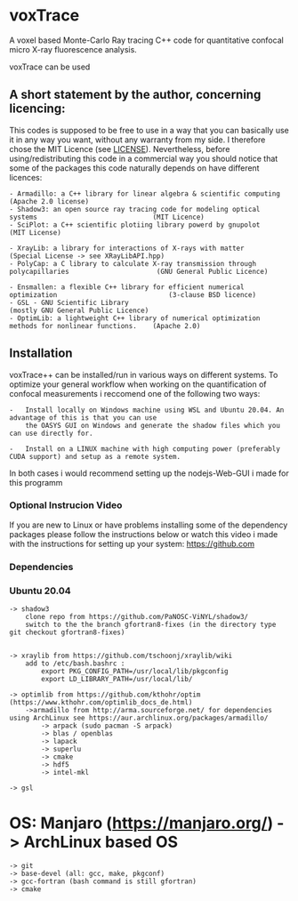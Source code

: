 # voxTrace
A voxel based Monte-Carlo Ray tracing C++ code for quantitative confocal micro X-ray fluorescence analysis.

voxTrace can be used 

## A short statement by the author, concerning licencing: 
This codes is supposed to be free to use in a way that you can basically use it
in any way you want, without any warranty from my side. I therefore chose the 
MIT Licence (see [LICENSE](LICENSE)). Nevertheless, before using/redistributing this code in 
a commercial way you should notice that some of the packages this code naturally 
depends on have different licences:

    - Armadillo: a C++ library for linear algebra & scientific computing                                (Apache 2.0 license)
    - Shadow3: an open source ray tracing code for modeling optical systems                             (MIT Licence)
    - SciPlot: a C++ scientific plotiing library powerd by gnupolot                                     (MIT License)

    - XrayLib: a library for interactions of X-rays with matter                                         (Special License -> see XRayLibAPI.hpp)
    - PolyCap: a C library to calculate X-ray transmission through polycapillaries                      (GNU General Public Licence)

    - Ensmallen: a flexible C++ library for efficient numerical optimization                            (3-clause BSD licence)
    - GSL - GNU Scientific Library                                                                      (mostly GNU General Public Licence)
    - OptimLib: a lightweight C++ library of numerical optimization methods for nonlinear functions.    (Apache 2.0)


## Installation
voxTrace++ can be installed/run in various ways on different systems. To optimize your general workflow when
working on the quantification of confocal measurements i reccomend one of the following two ways:

    -   Install locally on Windows machine using WSL and Ubuntu 20.04. An advantage of this is that you can use 
        the OASYS GUI on Windows and generate the shadow files which you can use directly for.
        
    -   Install on a LINUX machine with high computing power (preferably CUDA support) and setup as a remote system.

In both cases i would recommend setting up the nodejs-Web-GUI i made for this programm 

### Optional Instrucion Video
If you are new to Linux or have problems installing some of the dependency packages please follow the instructions 
below or watch this video i made with the instructions for setting up your system: https://github.com

### Dependencies

### Ubuntu 20.04
    -> shadow3 
        clone repo from https://github.com/PaNOSC-ViNYL/shadow3/
        switch to the the branch gfortran8-fixes (in the directory type git checkout gfortran8-fixes)
        

    -> xraylib from https://github.com/tschoonj/xraylib/wiki
        add to /etc/bash.bashrc : 
            export PKG_CONFIG_PATH=/usr/local/lib/pkgconfig
            export LD_LIBRARY_PATH=/usr/local/lib/

    -> optimlib from https://github.com/kthohr/optim (https://www.kthohr.com/optimlib_docs_de.html)
        ->armadillo from http://arma.sourceforge.net/ for dependencies using ArchLinux see https://aur.archlinux.org/packages/armadillo/
            -> arpack (sudo pacman -S arpack)
            -> blas / openblas
            -> lapack
            -> superlu
            -> cmake
            -> hdf5
            -> intel-mkl

    -> gsl
    
# OS: Manjaro (https://manjaro.org/) -> ArchLinux based OS
    -> git
    -> base-devel (all: gcc, make, pkgconf)
    -> gcc-fortran (bash command is still gfortran)
    -> cmake




